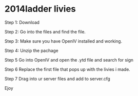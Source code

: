 # 2014ladder livies

Step 1: Download 

Step 2: Go into the files and find the file.

Step 3: Make sure you have OpenIV installed and working.

Step 4: Unzip the pachage

Step 5 Go into OpenIV and open the .ytd file and search for sign

Step 6 Replace the first file that pops up with the livies i made.

Step 7 Drag into ur server files and add to server.cfg

Ejoy

